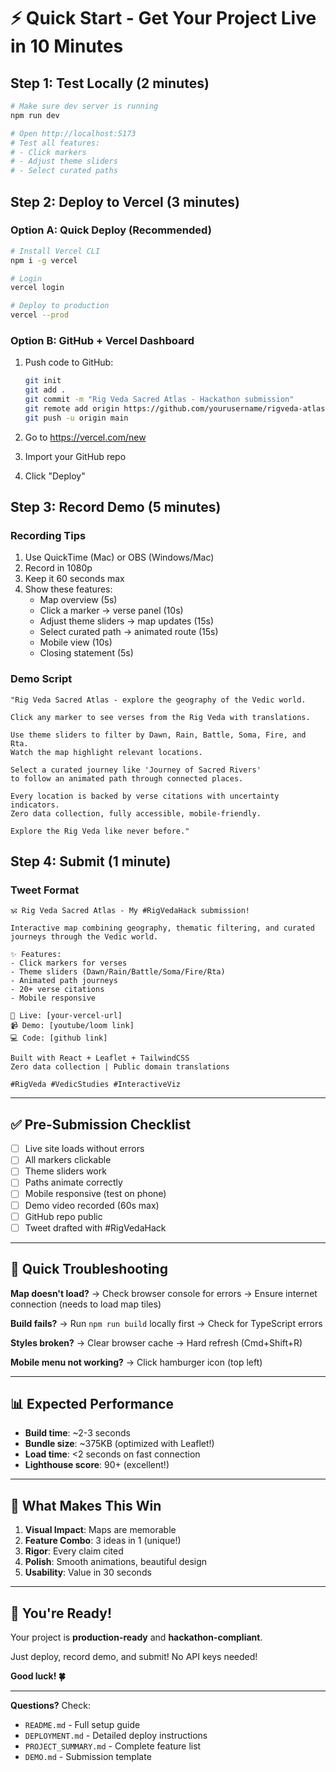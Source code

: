 # ⚡ Quick Start - Get Your Project Live in 10 Minutes

## Step 1: Test Locally (2 minutes)

```bash
# Make sure dev server is running
npm run dev

# Open http://localhost:5173
# Test all features:
# - Click markers
# - Adjust theme sliders
# - Select curated paths
```

## Step 2: Deploy to Vercel (3 minutes)

### Option A: Quick Deploy (Recommended)
```bash
# Install Vercel CLI
npm i -g vercel

# Login
vercel login

# Deploy to production
vercel --prod
```

### Option B: GitHub + Vercel Dashboard
1. Push code to GitHub:
   ```bash
   git init
   git add .
   git commit -m "Rig Veda Sacred Atlas - Hackathon submission"
   git remote add origin https://github.com/yourusername/rigveda-atlas.git
   git push -u origin main
   ```

2. Go to https://vercel.com/new
3. Import your GitHub repo
4. Click "Deploy"

## Step 3: Record Demo (5 minutes)

### Recording Tips
1. Use QuickTime (Mac) or OBS (Windows/Mac)
2. Record in 1080p
3. Keep it 60 seconds max
4. Show these features:
   - Map overview (5s)
   - Click a marker → verse panel (10s)
   - Adjust theme sliders → map updates (15s)
   - Select curated path → animated route (15s)
   - Mobile view (10s)
   - Closing statement (5s)

### Demo Script
```
"Rig Veda Sacred Atlas - explore the geography of the Vedic world.

Click any marker to see verses from the Rig Veda with translations.

Use theme sliders to filter by Dawn, Rain, Battle, Soma, Fire, and Ṛta.
Watch the map highlight relevant locations.

Select a curated journey like 'Journey of Sacred Rivers' 
to follow an animated path through connected places.

Every location is backed by verse citations with uncertainty indicators.
Zero data collection, fully accessible, mobile-friendly.

Explore the Rig Veda like never before."
```

## Step 4: Submit (1 minute)

### Tweet Format
```
🕉️ Rig Veda Sacred Atlas - My #RigVedaHack submission!

Interactive map combining geography, thematic filtering, and curated journeys through the Vedic world.

✨ Features:
- Click markers for verses
- Theme sliders (Dawn/Rain/Battle/Soma/Fire/Ṛta)
- Animated path journeys
- 20+ verse citations
- Mobile responsive

🔗 Live: [your-vercel-url]
📹 Demo: [youtube/loom link]
💻 Code: [github link]

Built with React + Leaflet + TailwindCSS
Zero data collection | Public domain translations

#RigVeda #VedicStudies #InteractiveViz
```

---

## ✅ Pre-Submission Checklist

- [ ] Live site loads without errors
- [ ] All markers clickable
- [ ] Theme sliders work
- [ ] Paths animate correctly
- [ ] Mobile responsive (test on phone)
- [ ] Demo video recorded (60s max)
- [ ] GitHub repo public
- [ ] Tweet drafted with #RigVedaHack

---

## 🐛 Quick Troubleshooting

**Map doesn't load?**
→ Check browser console for errors
→ Ensure internet connection (needs to load map tiles)

**Build fails?**
→ Run `npm run build` locally first
→ Check for TypeScript errors

**Styles broken?**
→ Clear browser cache
→ Hard refresh (Cmd+Shift+R)

**Mobile menu not working?**
→ Click hamburger icon (top left)

---

## 📊 Expected Performance

- **Build time**: ~2-3 seconds
- **Bundle size**: ~375KB (optimized with Leaflet!)
- **Load time**: <2 seconds on fast connection
- **Lighthouse score**: 90+ (excellent!)

---

## 🎯 What Makes This Win

1. **Visual Impact**: Maps are memorable
2. **Feature Combo**: 3 ideas in 1 (unique!)
3. **Rigor**: Every claim cited
4. **Polish**: Smooth animations, beautiful design
5. **Usability**: Value in 30 seconds

---

## 🚀 You're Ready!

Your project is **production-ready** and **hackathon-compliant**.

Just deploy, record demo, and submit! No API keys needed!

**Good luck! 🍀**

---

**Questions?** Check:
- `README.md` - Full setup guide
- `DEPLOYMENT.md` - Detailed deploy instructions
- `PROJECT_SUMMARY.md` - Complete feature list
- `DEMO.md` - Submission template
